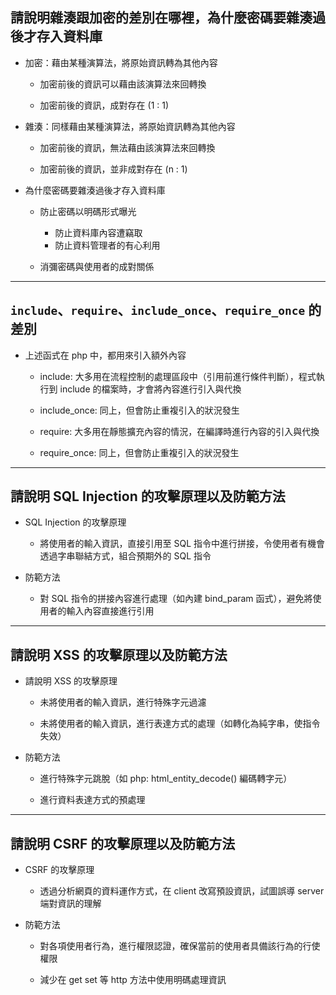 ## 請說明雜湊跟加密的差別在哪裡，為什麼密碼要雜湊過後才存入資料庫

- 加密：藉由某種演算法，將原始資訊轉為其他內容
    
    - 加密前後的資訊可以藉由該演算法來回轉換

    - 加密前後的資訊，成對存在 (1 : 1)

- 雜湊：同樣藉由某種演算法，將原始資訊轉為其他內容

    - 加密前後的資訊，無法藉由該演算法來回轉換

    - 加密前後的資訊，並非成對存在 (n : 1)

- 為什麼密碼要雜湊過後才存入資料庫
    
    - 防止密碼以明碼形式曝光

        - 防止資料庫內容遭竊取
        - 防止資料管理者的有心利用

    - 消彌密碼與使用者的成對關係

---

## `include`、`require`、`include_once`、`require_once` 的差別

- 上述函式在 php 中，都用來引入額外內容

    - include: 大多用在流程控制的處理區段中（引用前進行條件判斷），程式執行到 include 的檔案時，才會將內容進行引入與代換

    - include_once: 同上，但會防止重複引入的狀況發生

    - require: 大多用在靜態擴充內容的情況，在編譯時進行內容的引入與代換

    - require_once: 同上，但會防止重複引入的狀況發生

---

## 請說明 SQL Injection 的攻擊原理以及防範方法

- SQL Injection 的攻擊原理

    - 將使用者的輸入資訊，直接引用至 SQL 指令中進行拼接，令使用者有機會透過字串聯結方式，組合預期外的 SQL 指令

- 防範方法

    - 對 SQL 指令的拼接內容進行處理（如內建 bind_param 函式），避免將使用者的輸入內容直接進行引用

---

##  請說明 XSS 的攻擊原理以及防範方法

- 請說明 XSS 的攻擊原理
    
    - 未將使用者的輸入資訊，進行特殊字元過濾

    - 未將使用者的輸入資訊，進行表達方式的處理（如轉化為純字串，使指令失效）

- 防範方法

    - 進行特殊字元跳脫（如 php: html_entity_decode() 編碼轉字元）

    - 進行資料表達方式的預處理

---

## 請說明 CSRF 的攻擊原理以及防範方法

- CSRF 的攻擊原理

    - 透過分析網頁的資料運作方式，在 client 改寫預設資訊，試圖誤導 server 端對資訊的理解

- 防範方法

    - 對各項使用者行為，進行權限認證，確保當前的使用者具備該行為的行使權限

    - 減少在 get set 等 http 方法中使用明碼處理資訊

